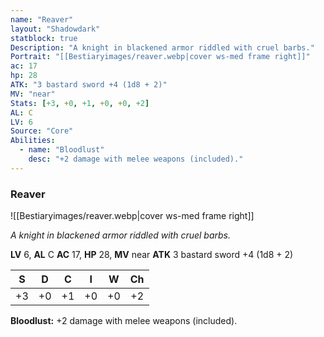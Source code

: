 ```yaml
---
name: "Reaver"
layout: "Shadowdark"
statblock: true
Description: "A knight in blackened armor riddled with cruel barbs."
Portrait: "[[Bestiaryimages/reaver.webp|cover ws-med frame right]]"
ac: 17
hp: 28
ATK: "3 bastard sword +4 (1d8 + 2)"
MV: "near"
Stats: [+3, +0, +1, +0, +0, +2]
AL: C
LV: 6
Source: "Core"
Abilities:
  - name: "Bloodlust"
    desc: "+2 damage with melee weapons (included)."
---
```


### Reaver

![[Bestiaryimages/reaver.webp|cover ws-med frame right]]

_A knight in blackened armor riddled with cruel barbs._

**LV** 6, **AL** C
**AC** 17, **HP** 28, **MV** near
**ATK** 3 bastard sword +4 (1d8 + 2)

|  S  |  D  |  C  |  I  |  W  |  Ch  |
|:---:|:---:|:---:|:---:|:---:|:----:|
| +3 | +0 | +1 | +0 | +0 | +2 |

**Bloodlust:** +2 damage with melee weapons (included).

